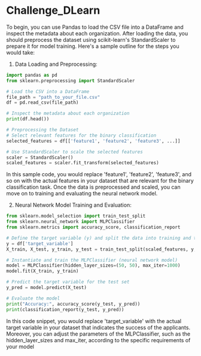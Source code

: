 # Challenge_DLearn
To begin, you can use Pandas to load the CSV file into a DataFrame and inspect the metadata about each organization. After loading the data, you should preprocess the dataset using scikit-learn's StandardScaler to prepare it for model training. Here's a sample outline for the steps you would take:

1. Data Loading and Preprocessing:
```python
import pandas as pd
from sklearn.preprocessing import StandardScaler

# Load the CSV into a DataFrame
file_path = "path_to_your_file.csv"
df = pd.read_csv(file_path)

# Inspect the metadata about each organization
print(df.head())

# Preprocessing the Dataset
# Select relevant features for the binary classification
selected_features = df[['feature1', 'feature2', 'feature3', ...]]

# Use StandardScaler to scale the selected features
scaler = StandardScaler()
scaled_features = scaler.fit_transform(selected_features)
```

In this sample code, you would replace 'feature1', 'feature2', 'feature3', and so on with the actual features in your dataset that are relevant for the binary classification task. Once the data is preprocessed and scaled, you can move on to training and evaluating the neural network model.

2. Neural Network Model Training and Evaluation:
```python
from sklearn.model_selection import train_test_split
from sklearn.neural_network import MLPClassifier
from sklearn.metrics import accuracy_score, classification_report

# Define the target variable (y) and split the data into training and testing sets
y = df['target_variable']
X_train, X_test, y_train, y_test = train_test_split(scaled_features, y, test_size=0.2, random_state=42)

# Instantiate and train the MLPClassifier (neural network model)
model = MLPClassifier(hidden_layer_sizes=(50, 50), max_iter=1000)
model.fit(X_train, y_train)

# Predict the target variable for the test set
y_pred = model.predict(X_test)

# Evaluate the model
print("Accuracy:", accuracy_score(y_test, y_pred))
print(classification_report(y_test, y_pred))
```

In this code snippet, you would replace 'target_variable' with the actual target variable in your dataset that indicates the success of the applicants. Moreover, you can adjust the parameters of the MLPClassifier, such as the hidden_layer_sizes and max_iter, according to the specific requirements of your model
